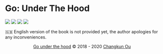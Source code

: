 # Go: Under The Hood

![](https://img.shields.io/badge/lang-简体中文-red.svg?longCache=true&style=flat-square)
![](https://img.shields.io/github/license/golang-design/under-the-hood.svg?style=flat-square)
![](https://img.shields.io/badge/license-CC%20BY--NC--ND%204.0-lightgrey.svg?style=flat-square)
[![](https://img.shields.io/badge/donate-PayPal-104098.svg?style=popout-square&logo=PayPal)](https://www.paypal.me/changkunde/4.99eur)

🇬🇧 English version of the book is not provided yet, the author apologies for any inconveniences.

<div align="center">
<p></p>
<p><a href="https://github.com/golang-design/under-the-hood">Go under the hood</a> &copy; 2018 - 2020 <a href="https://changkun.de">Changkun Ou</a></p>
</div>



